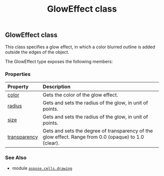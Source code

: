﻿---
title: GlowEffect class
second_title: Aspose.Cells for Python via .NET API References
description: 
type: docs
weight: 190
url: /aspose.cells.drawing/gloweffect/
is_root: false
---

## GlowEffect class

This class specifies a glow effect, in which a color blurred outline 
is added outside the edges of the object.



The GlowEffect type exposes the following members:

### Properties
| Property | Description |
| :- | :- |
| [color](/cells/python-net/aspose.cells.drawing/gloweffect/color) | Gets the color of the glow effect. |
| [radius](/cells/python-net/aspose.cells.drawing/gloweffect/radius) | Gets and sets the radius of the glow, in unit of points. |
| [size](/cells/python-net/aspose.cells.drawing/gloweffect/size) | Gets and sets the radius of the glow, in unit of points. |
| [transparency](/cells/python-net/aspose.cells.drawing/gloweffect/transparency) | Gets and sets the degree of transparency of the glow effect. Range from 0.0 (opaque) to 1.0 (clear). |



### See Also
* module [`aspose.cells.drawing`](..)
